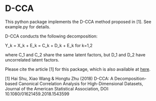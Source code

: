 # D-CCA
This python package implements the D-CCA method proposed in [1]. See example.py for details.

D-CCA conducts the following decomposition:

Y_k =  X_k + E_k = C_k + D_k + E_k   for   k=1,2

where C_1 and C_2 share the same latent factors, but D_1 and D_2 have uncorrelated latent factors.


Please cite the article [1] for this package, which is also available at [here](https://www.researchgate.net/publication/329691934_D-CCA_A_Decomposition-based_Canonical_Correlation_Analysis_for_High-Dimensional_Datasets).

[1] Hai Shu, Xiao Wang & Hongtu Zhu (2018) D-CCA: A Decomposition-based Canonical Correlation Analysis for High-Dimensional Datasets, Journal of the American Statistical Association, DOI: 10.1080/01621459.2018.1543599 

